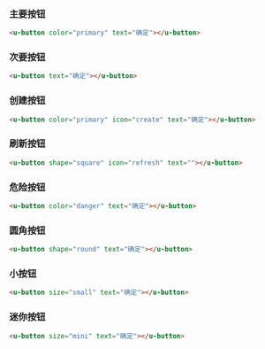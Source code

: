 ### 主要按钮

``` html
<u-button color="primary" text="确定"></u-button>
```

### 次要按钮

``` html
<u-button text="确定"></u-button>
```

### 创建按钮

``` html
<u-button color="primary" icon="create" text="确定"></u-button>
```

### 刷新按钮

``` html
<u-button shape="square" icon="refresh" text=""></u-button>
```

### 危险按钮

``` html
<u-button color="danger" text="确定"></u-button>
```

### 圆角按钮

``` html
<u-button shape="round" text="确定"></u-button>
```

### 小按钮

``` html
<u-button size="small" text="确定"></u-button>
```

### 迷你按钮

``` html
<u-button size="mini" text="确定"></u-button>
```
